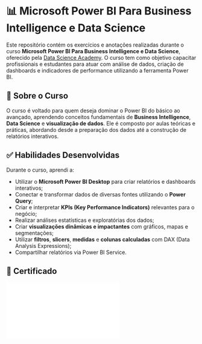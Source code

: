 # 📊 Microsoft Power BI Para Business Intelligence e Data Science

Este repositório contém os exercícios e anotações realizadas durante o curso **Microsoft Power BI Para Business Intelligence e Data Science**, oferecido pela [Data Science Academy](https://www.datascienceacademy.com.br/). O curso tem como objetivo capacitar profissionais e estudantes para atuar com análise de dados, criação de dashboards e indicadores de performance utilizando a ferramenta Power BI.

## 🧠 Sobre o Curso

O curso é voltado para quem deseja dominar o Power BI do básico ao avançado, aprendendo conceitos fundamentais de **Business Intelligence**, **Data Science** e **visualização de dados**. Ele é composto por aulas teóricas e práticas, abordando desde a preparação dos dados até a construção de relatórios interativos.

## ✅ Habilidades Desenvolvidas

Durante o curso, aprendi a:

- Utilizar o **Microsoft Power BI Desktop** para criar relatórios e dashboards interativos;
- Conectar e transformar dados de diversas fontes utilizando o **Power Query**;
- Criar e interpretar **KPIs (Key Performance Indicators)** relevantes para o negócio;
- Realizar análises estatísticas e exploratórias dos dados;
- Criar **visualizações dinâmicas e impactantes** com gráficos, mapas e segmentações;
- Utilizar **filtros**, **slicers**, **medidas** e **colunas calculadas** com DAX (Data Analysis Expressions);
- Compartilhar relatórios via Power BI Service.

## 📝 Certificado
![Certificado Curso Microsoft Power BI Para Business Intelligence e Data Science](./certificate-microsoft-power-bi-para-business-intelligence-e-data-science-6462fe1b2bb04988150abc99.pdf)
